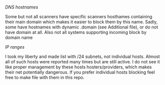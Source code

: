 *DNS hostnames*

Some but not all scanners have specific scanners hosthames containing their main domain which makes it easier to block them by this name. Sadly, some have hostnames with dynamic .domain (see Additional file), or do not have domain at all. Also not all systems supporting incoming block by domain name

*IP ranges*

I took my liberty and made list with /24 subnets, not individual hosts. Almost all of such hosts were reported many times but are still active. I do not see it like proper management by these hosts hosters/providers, which makes their net potentially dangerous. If you prefer individual hosts blocking feel free to make file with them in this repo.  
